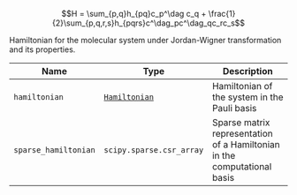 $$H = \sum_{p,q}h_{pq}c_p^\dag c_q + \frac{1}{2}\sum_{p,q,r,s}h_{pqrs}c^\dag_pc^\dag_qc_rc_s$$

Hamiltonian for the molecular system under Jordan-Wigner transformation and its properties.

| Name            | Type              | Description                                                    |
|-----------------|-------------------|----------------------------------------------------------------|
| `hamiltonian`     | [`Hamiltonian`](https://docs.pennylane.ai/en/stable/code/api/pennylane.Hamiltonian.html#pennylane.Hamiltonian) | Hamiltonian of the system in the Pauli basis                   |
| `sparse_hamiltonian` | `scipy.sparse.csr_array`     | Sparse matrix representation of a Hamiltonian in the computational basis |